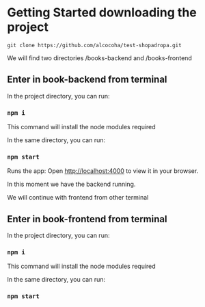 # Getting Started downloading the project

```
git clone https://github.com/alcocoha/test-shopadropa.git
```
We will find two directories /books-backend and /books-frontend

## Enter in book-backend from terminal

In the project directory, you can run:

### `npm i`

This command will install the node modules required

In the same directory, you can run:

### `npm start`

Runs the app:
Open [http://localhost:4000](http://localhost:4000) to view it in your browser.

In this moment we have the backend running.

We will continue with frontend from other terminal

## Enter in book-frontend from terminal

In the project directory, you can run:

### `npm i`

This command will install the node modules required

In the same directory, you can run:

### `npm start`

